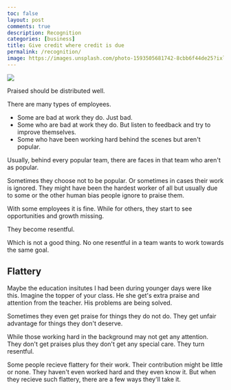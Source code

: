 ```yaml
---
toc: false
layout: post
comments: true
description: Recognition
categories: [business]
title: Give credit where credit is due
permalink: /recognition/
image: https://images.unsplash.com/photo-1593505681742-8cbb6f44de25?ixlib=rb-1.2.1&ixid=eyJhcHBfaWQiOjEyMDd9&auto=format&fit=crop&w=2689&q=80
---
```

![](https://images.unsplash.com/photo-1593505681742-8cbb6f44de25?ixlib=rb-1.2.1&ixid=eyJhcHBfaWQiOjEyMDd9&auto=format&fit=crop&w=2689&q=80)

Praised should be distributed well.

There are many types of employees.
- Some are bad at work they do. Just bad.
- Some who are bad at work they do. But listen to feedback and try to improve themselves.
- Some who have been working hard behind the scenes but aren't popular.

Usually, behind every popular team, there are faces in that team who aren't as popular.

Sometimes they choose not to be popular. Or sometimes in cases their work is ignored. They might have been the hardest worker of all but usually due to some or the other human bias people ignore to praise them.

With some employees it is fine. While for others, they start to see opportunities and growth missing.

They become resentful.

Which is not a good thing. No one resentful in a team wants to work towards the same goal.

## Flattery

Maybe the education insitutes I had been during younger days were like this.
Imagine the topper of your class. He she get's extra praise and attention from the teacher. His problems are being solved.

Sometimes they even get praise for things they do not do. They get unfair advantage for things they don't deserve.

While those working hard in the background may not get any attention. They don't get praises plus they don't get any special care. They turn resentful.

Some people recieve flattery for their work. Their contribution might be little or none. They haven't even worked hard and they even know it. But when they recieve such flattery, there are a few ways they'll take it.
